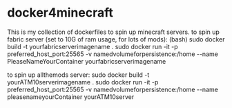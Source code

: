 # docker4minecraft
This is my collection of dockerfiles to spin up minecraft servers.
to spin up fabric server (set to 10G of ram usage, for lots of mods):
(bash)
sudo docker build -t yourfabricserverimagename .
sudo docker run -it -p preferred_host_port:25565 -v namedvolumeforpersistence:/home --name PleaseNameYourContainer yourfabricserverimagename

to spin up allthemods server:
sudo docker build -t yourATM10serverimagename .
sudo docker run -it -p preferred_host_port:25565 -v namedvolumeforpersistence:/home --name pleasenameyourContainer yourATM10server
